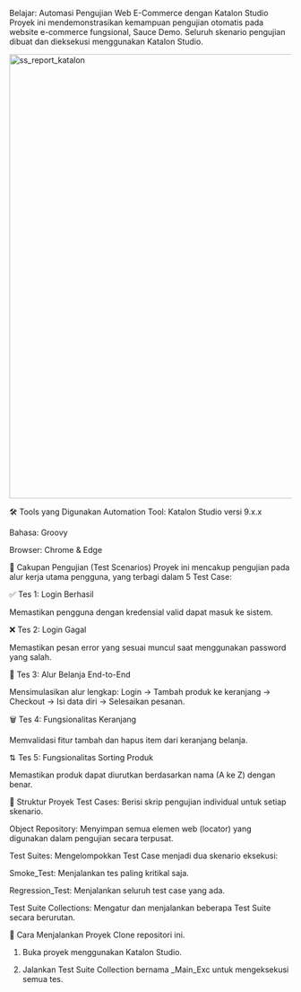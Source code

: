 Belajar: Automasi Pengujian Web E-Commerce dengan Katalon Studio
Proyek ini mendemonstrasikan kemampuan pengujian otomatis pada website e-commerce fungsional, Sauce Demo. Seluruh skenario pengujian dibuat dan dieksekusi menggunakan Katalon Studio.

<img width="1920" height="792" alt="ss_report_katalon" src="https://github.com/user-attachments/assets/efc99b9e-db5f-43e7-928f-3c3e0c934637" />


🛠️ Tools yang Digunakan
Automation Tool: Katalon Studio versi 9.x.x

Bahasa: Groovy

Browser: Chrome & Edge

🧪 Cakupan Pengujian (Test Scenarios)
Proyek ini mencakup pengujian pada alur kerja utama pengguna, yang terbagi dalam 5 Test Case:

✅ Tes 1: Login Berhasil

Memastikan pengguna dengan kredensial valid dapat masuk ke sistem.

❌ Tes 2: Login Gagal

Memastikan pesan error yang sesuai muncul saat menggunakan password yang salah.

🛒 Tes 3: Alur Belanja End-to-End

Mensimulasikan alur lengkap: Login -> Tambah produk ke keranjang -> Checkout -> Isi data diri -> Selesaikan pesanan.

🗑️ Tes 4: Fungsionalitas Keranjang

Memvalidasi fitur tambah dan hapus item dari keranjang belanja.

⇅ Tes 5: Fungsionalitas Sorting Produk

Memastikan produk dapat diurutkan berdasarkan nama (A ke Z) dengan benar.

📁 Struktur Proyek
Test Cases: Berisi skrip pengujian individual untuk setiap skenario.

Object Repository: Menyimpan semua elemen web (locator) yang digunakan dalam pengujian secara terpusat.

Test Suites: Mengelompokkan Test Case menjadi dua skenario eksekusi:

Smoke_Test: Menjalankan tes paling kritikal saja.

Regression_Test: Menjalankan seluruh test case yang ada.

Test Suite Collections: Mengatur dan menjalankan beberapa Test Suite secara berurutan.

🚀 Cara Menjalankan Proyek
Clone repositori ini.

1. Buka proyek menggunakan Katalon Studio.

2. Jalankan Test Suite Collection bernama _Main_Exc untuk mengeksekusi semua tes.
